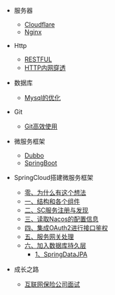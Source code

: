 - 服务器
    
    - [Cloudflare](network/cloudflare.md)
    - [Nginx](network/nginx.md)

- Http

    - [RESTFUL](java/restful.md)
    - [HTTP内网穿透](network/nat.md)

- 数据库

    - [Mysql的优化](db/mysql_20200311.md)

- Git

    - [Git高效使用](git/gituse.md)
    
- 微服务框架
 
    - [Dubbo](microservice/dubbo.md)
    - [SpringBoot](microservice/springboot.md)
    
- SpringCloud搭建微服务框架

    - [零、为什么有这个想法](squid/preface.md)
    - [一、结构和各个组件](squid/squid-1-project.md)
    - [二、SC服务注册与发现](squid/squid-2.1-sc-server.md)
    - [三、读取Nacos的配置信息](squid/squid-2.2-sc-config.md)
    - [四、集成OAuth2进行接口鉴权](squid/squid-3-oauth.md)
    - [五、服务网关处理](squid/squid-4-gateway.md)
    - [六、加入数据库持久层]()
        - [1、SpringDataJPA](squid/squid-5.1-jpa.md)
    
- 成长之路

    - [互联网保险公司面试](interview/interview0316.md)
